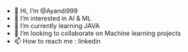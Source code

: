 - 👋 Hi, I’m @Ayandi999
- 👀 I’m interested in AI & ML
- 🌱 I’m currently learning JAVA
- 💞️ I’m looking to collaborate on Machine learning projects
- 📫 How to reach me : linkedin 

<!---
Ayandi999/Ayandi999 is a ✨ special ✨ repository because its `README.md` (this file) appears on your GitHub profile.
You can click the Preview link to take a look at your changes.
--->
